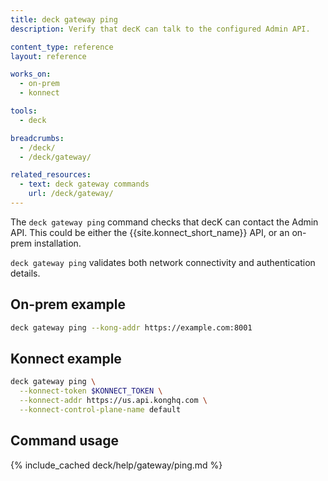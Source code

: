 ```yaml
---
title: deck gateway ping
description: Verify that decK can talk to the configured Admin API.

content_type: reference
layout: reference

works_on:
  - on-prem
  - konnect

tools:
  - deck

breadcrumbs:
  - /deck/
  - /deck/gateway/

related_resources:
  - text: deck gateway commands
    url: /deck/gateway/
---
```


The `deck gateway ping` command checks that decK can contact the Admin API. This could be either the {{site.konnect_short_name}} API, or an on-prem installation.

`deck gateway ping` validates both network connectivity and authentication details.

## On-prem example

```bash
deck gateway ping --kong-addr https://example.com:8001
```

## Konnect example

```bash
deck gateway ping \
  --konnect-token $KONNECT_TOKEN \
  --konnect-addr https://us.api.konghq.com \
  --konnect-control-plane-name default
```

## Command usage

{% include_cached deck/help/gateway/ping.md %}